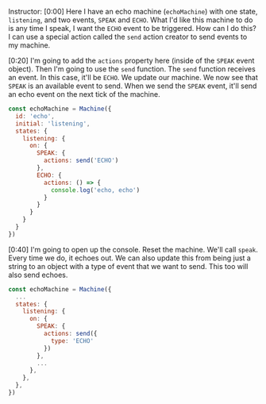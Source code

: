 Instructor: [0:00] Here I have an echo machine (`echoMachine`) with one state, `listening`, and two events, `SPEAK` and `ECHO`. What I'd like this machine to do is any time I speak, I want the `ECHO` event to be triggered. How can I do this? I can use a special action called the `send` action creator to send events to my machine.

[0:20] I'm going to add the `actions` property here (inside of the `SPEAK` event object). Then I'm going to use the `send` function. The `send` function receives an event. In this case, it'll be `ECHO`. We update our machine. We now see that `SPEAK` is an available event to send. When we send the `SPEAK` event, it'll send an echo event on the next tick of the machine.

```js
const echoMachine = Machine({
  id: 'echo',
  initial: 'listening',
  states: {
    listening: {
      on: {
        SPEAK: {
          actions: send('ECHO')
        },
        ECHO: {
          actions: () => {
            console.log('echo, echo')
          }
        }
      }
    }
  }
})
```

[0:40] I'm going to open up the console. Reset the machine. We'll call `speak`. Every time we do, it echoes out. We can also update this from being just a string to an object with a type of event that we want to send. This too will also send echoes.

```js
const echoMachine = Machine({
  ...
  states: {
    listening: {
      on: {
        SPEAK: {
          actions: send({
            type: 'ECHO'
          })
        },
        ...
      },
    },
  },
})
```
